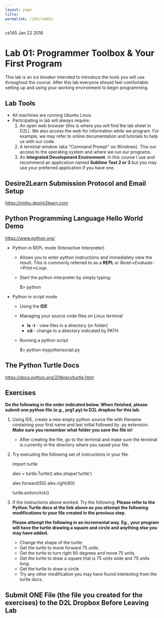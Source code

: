 ```yaml
---
layout: page
title: 
permalink: /145/lab01/
---
```


cs145 Jan 22 2016 

Lab 01: Programmer Toolbox & Your First Program
===

This lab is an *ice breaker* intended to introduce the tools you will use throughout the course. After this lab everyone should feel comfortable setting up and using your working environment to begin programming.

Lab Tools
---

* All machines are running Ubuntu Linux. 
* Participating in lab will always require:
    1. An open web browser (this is where you will find the lab sheet in D2L). We also access the web for information while we program. For example, we may refer to online documentation and tutorials to help us with our code.
    2. A terminal window (aka "Command Prompt" on Windows). This our access to the operating system and where we *run* our programs.
    3. An **Integrated Development Environment**. In this course I use and recommend an application named **Sublime Text 2 or 3** but you may use your preferred application if you have one.


Desire2Learn Submission Protocol and Email Setup
---

https://nmhu.desire2learn.com


Python Programming Language Hello World Demo
---

https://www.python.org/

* Python in REPL mode (Interactive Interpreter)
    * Allows you to enter python instructions and immediately view the result. This is commonly referred to as a **REPL** or *Read->Evaluate->Print->Loop*.
    * Start the python interpreter by simply typing:

        $> python
        
* Python in script mode
    * Using the **IDE**
    * Managing your source code files on Linux terminal
        * **ls -l** - view files in a directory (or folder)
        * **cd <PATH>** - change to a directory indicated by PATH
    * Running a python script
    
        
        $> python mypythonscript.py
        

The Python Turtle Docs
---
https://docs.python.org/2/library/turtle.html
    

Exercises
---
**Do the following in the order indicated below. When finished, please submit one python file (e.g., prg1.py) to D2L dropbox for this lab.**

1. Using IDE, create a new empty python source file with filename containing your first name and last initial followed by .py extension. **Make sure you remember what folder you save the file in!**

    - After creating the file, go to the terminal and make sure the terminal is currently in the directory where you saved your file.

2. Try executing the following set of instructions in your file.


    import turtle 

    alex = turtle.Turtle() 
    alex.shape('turtle')  

    alex.forward(50)
    alex.right(90)

    turtle.exitonclick()
	

3. If the instructions above worked. Try the following:
    **Please refer to the Python Turtle docs at the link above as you attempt the following modifications to your file created in the previous step.**
    
    **Please attempt the following in an incremental way. Eg., your program will have the turtle drawing a square and circle and anything else you may have added.**
        
    - Change the shape of the turtle.
    - Get the turtle to move forward 75 units.
    - Get the turtle to turn right 90 degrees and move 75 units.
    - Get the turtle to draw a square that is 75 units wide and 75 units long.
    - Get the turtle to draw a circle
    - Try any other modification you may have found interesting from the turtle docs.

Submit ONE File (the file you created for the exercises) to the D2L Dropbox Before Leaving Lab
---







